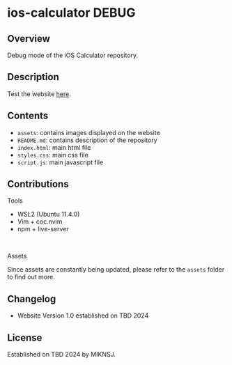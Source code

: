 # ios-calculator DEBUG

## Overview
Debug mode of the iOS Calculator repository.

## Description
Test the website [here](https://miknsj.github.io/ios-calculator-debug).

## Contents
- ```assets```: contains images displayed on the website
- ```README.md```: contains description of the repository
- ```index.html```: main html file
- ```styles.css```: main css file
- ```script.js```: main javascript file

## Contributions
Tools

- WSL2 (Ubuntu 11.4.0)
- Vim + coc.nvim
- npm + live-server

<br>

Assets

Since assets are constantly being updated, please refer to the ```assets``` folder
to find out more.

## Changelog
- Website Version 1.0 established on TBD 2024

## License
Established on TBD 2024 by MIKNSJ.

